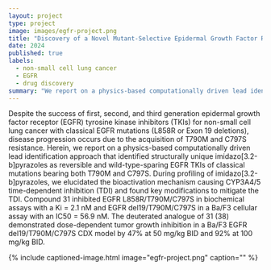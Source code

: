 ```yaml
---
layout: project
type: project
image: images/egfr-project.png
title: "Discovery of a Novel Mutant-Selective Epidermal Growth Factor Receptor Inhibitor Using an In Silico Enabled Drug Discovery Platform "
date: 2024
published: true
labels:
  - non-small cell lung cancer
  - EGFR
  - drug discovery
summary: "We report on a physics-based computationally driven lead identification approach that identified structurally unique imidazo pyrazoles as reversible and wild-type-sparing EGFR TKIs of classical mutations"
---
```


Despite the success of first, second, and third generation epidermal growth factor receptor (EGFR) tyrosine kinase inhibitors (TKIs) for non-small cell lung cancer with classical EGFR mutations (L858R or Exon 19 deletions), disease progression occurs due to the acquisition of T790M and C797S resistance. Herein, we report on a physics-based computationally driven lead identification approach that identified structurally unique imidazo[3.2-b]pyrazoles as reversible and wild-type-sparing EGFR TKIs of classical mutations bearing both T790M and C797S. During profiling of imidazo[3.2-b]pyrazoles, we elucidated the bioactivation mechanism causing CYP3A4/5 time-dependent inhibition (TDI) and found key modifications to mitigate the TDI. Compound 31 inhibited EGFR L858R/T790M/C797S in biochemical assays with a Ki = 2.1 nM and EGFR del19/T790M/C797S in a Ba/F3 cellular assay with an IC50 = 56.9 nM. The deuterated analogue of 31 (38) demonstrated dose-dependent tumor growth inhibition in a Ba/F3 EGFR del19/T790M/C797S CDX model by 47% at 50 mg/kg BID and 92% at 100 mg/kg BID.

{% include captioned-image.html image="egfr-project.png" caption="" %}
